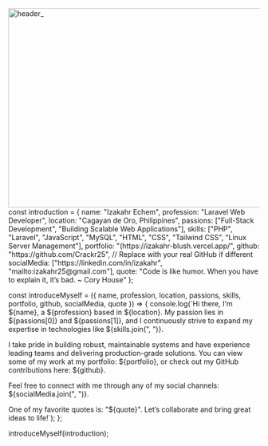 <img width="2000" height="400" alt="header_" src="https://github.com/user-attachments/assets/bdccdf8c-a49c-4c87-a1b1-71ac54f73fde" />
const introduction = {
  name: "Izakahr Echem",
  profession: "Laravel Web Developer",
  location: "Cagayan de Oro, Philippines",
  passions: ["Full-Stack Development", "Building Scalable Web Applications"],
  skills: ["PHP", "Laravel", "JavaScript", "MySQL", "HTML", "CSS", "Tailwind CSS", "Linux Server Management"],
  portfolio: "(https://izakahr-blush.vercel.app/", 
  github: "https://github.com/Crackr25", // Replace with your real GitHub if different
  socialMedia: ["https://linkedin.com/in/izakahr", "mailto:izakahr25@gmail.com"], 
  quote: "Code is like humor. When you have to explain it, it’s bad. ~ Cory House"
};

const introduceMyself = ({ name, profession, location, passions, skills, portfolio, github, socialMedia, quote }) => {
  console.log(`Hi there, I'm ${name}, a ${profession} based in ${location}. My passion lies in ${passions[0]} and ${passions[1]}, and I continuously strive to expand my expertise in technologies like ${skills.join(", ")}. 

I take pride in building robust, maintainable systems and have experience leading teams and delivering production-grade solutions. You can view some of my work at my portfolio: ${portfolio}, or check out my GitHub contributions here: ${github}. 

Feel free to connect with me through any of my social channels: ${socialMedia.join(", ")}.

One of my favorite quotes is: "${quote}". Let’s collaborate and bring great ideas to life!`);
};

introduceMyself(introduction);
